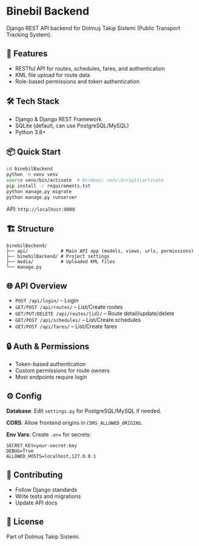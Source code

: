 # Binebil Backend

Django REST API backend for Dolmuş Takip Sistemi (Public Transport Tracking System).

## 🚀 Features

- RESTful API for routes, schedules, fares, and authentication
- KML file upload for route data
- Role-based permissions and token authentication

## 🛠️ Tech Stack

- Django & Django REST Framework
- SQLite (default, can use PostgreSQL/MySQL)
- Python 3.8+

## 📦 Quick Start

```bash
cd binebilBackend
python -m venv venv
source venv/bin/activate  # Windows: venv\Scripts\activate
pip install -r requirements.txt
python manage.py migrate
python manage.py runserver
```

API: `http://localhost:8000`

## 🏗️ Structure

```
binebilBackend/
├── api/            # Main API app (models, views, urls, permissions)
├── binebilBackend/ # Project settings
├── media/          # Uploaded KML files
└── manage.py
```

## 🌐 API Overview

- `POST /api/login/` – Login
- `GET/POST /api/routes/` – List/Create routes
- `GET/PUT/DELETE /api/routes/{id}/` – Route detail/update/delete
- `GET/POST /api/schedules/` – List/Create schedules
- `GET/POST /api/fares/` – List/Create fares

## 🔒 Auth & Permissions

- Token-based authentication
- Custom permissions for route owners
- Most endpoints require login

## ⚙️ Config

**Database**: Edit `settings.py` for PostgreSQL/MySQL if needed.

**CORS**: Allow frontend origins in `CORS_ALLOWED_ORIGINS`.

**Env Vars**: Create `.env` for secrets:
```
SECRET_KEY=your-secret-key
DEBUG=True
ALLOWED_HOSTS=localhost,127.0.0.1
```

## 🤝 Contributing

- Follow Django standards
- Write tests and migrations
- Update API docs

## 📄 License

Part of Dolmuş Takip Sistemi.
